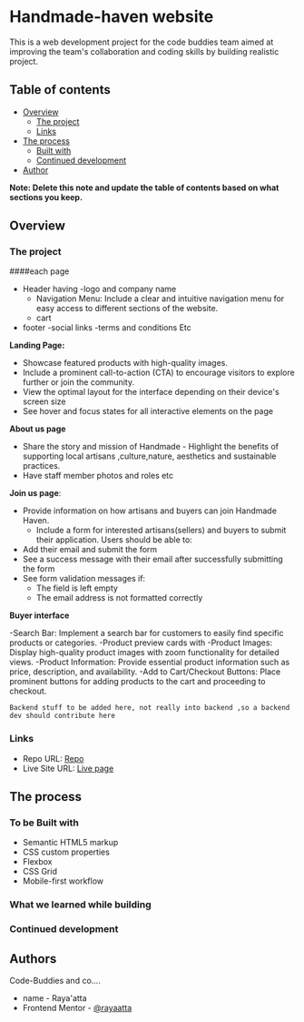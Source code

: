 # Handmade-haven website

This is a web development project for the code buddies team aimed at improving the team's collaboration and coding skills by building realistic project. 

## Table of contents

- [Overview](#overview)
  - [The project](#the-project)
  - [Links](#links)
- [The process](#the-process)
  - [Built with](#built-with)
  - [Continued development](#continued-development)
- [Author](#author)

**Note: Delete this note and update the table of contents based on what sections you keep.**

## Overview

### The project

####each page
- Header having
  -logo and company name
  - Navigation Menu: Include a clear and intuitive navigation menu for easy access to different sections of the website.
  - cart
- footer
   -social links
   -terms and conditions
   Etc

**Landing Page:**
- Showcase featured products with high-quality images.
- Include a prominent call-to-action (CTA) to encourage visitors to explore further or join the community.
- View the optimal layout for the interface depending on their device's screen size
- See hover and focus states for all interactive elements on the page

**About us page**

- Share the story and mission of Handmade - Highlight the benefits of supporting local artisans ,culture,nature, aesthetics and sustainable practices.
- Have staff member photos and roles etc

**Join us page**:

- Provide information on how artisans and buyers can join Handmade Haven.
  - Include a form for interested artisans(sellers) and buyers to submit their application.
Users should be able to:
- Add their email and submit the form
- See a success message with their email after successfully submitting the form
- See form validation messages if:
  - The field is left empty
  - The email address is not formatted correctly

**Buyer interface**

-Search Bar: Implement a search bar for customers to easily find specific products or categories.
-Product preview cards with
   -Product Images: Display high-quality product images with zoom functionality for detailed views.
   -Product Information: Provide essential product information such as price, description, and availability.
   -Add to Cart/Checkout Buttons: Place prominent buttons for adding products to the cart and proceeding to checkout.

```Backend stuff to be added here, not really into backend ,so a backend dev should contribute here```

### Links

- Repo URL: [Repo](https://your-solution-url.com)
- Live Site URL: [Live page](https://your-live-site-url.com)

## The process

### To be Built with

- Semantic HTML5 markup
- CSS custom properties
- Flexbox
- CSS Grid
- Mobile-first workflow

### What we learned while building



### Continued development

## Authors
 Code-Buddies and co....
- name - Raya'atta
- Frontend Mentor - [@rayaatta](https://www.frontendmentor.io/profile/rayaatta)
